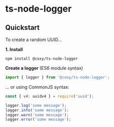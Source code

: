 # ts-node-logger

## Quickstart

To create a random UUID...

**1. Install**

```shell
npm install @coxy/ts-node-logger
```

**Create a logger** (ES6 module syntax)

```javascript
import { logger } from '@coxy/ts-node-logger';
````
... or using CommonJS syntax:

```javascript
const { v4: uuidv4 } = require('uuid');
```
```javascript
logger.log('some message');
logger.info('some message');
logger.warn('some message');
logger.error('some message');
```
